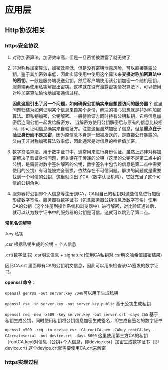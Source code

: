 # 应用层

## Http协议相关

### https安全协议

1. 对称加密算法，加密效率高，但是一旦密钥被泄露了就无效了

2. 非对称称加密算法，加密效率低，但是没有密钥泄露风险，可以直接暴露公钥。鉴于其加密效率低，因此实际使用中使用这个算法来**交换对称加密算法中的密钥**。一般是服务端发送公钥，然后客户端使用该公钥加密一个随机密钥，服务端再使用私钥解密出密钥。这样就在没有泄露密钥情况算法下，可以使用对称加密算法愉快地加密通信过程。

   **因此这里引出了另一个问题，如何确保公钥确实来自想要访问的服务器？** 这里问题归结为如何证明某个信息来自某个身份，解决的核心思想就是非对称加密算法。即私钥加密，公钥解密。一般待验证方同时持有公钥私钥，它将信息加密后连同公钥一起发给解密方， 当解密方使用公钥解密后与原有的信息比较相同，即可证明信息确实来自验证方。注意这里虽然加密了信息，但是**重点在于验证身份而不是加密**，因为原信息本身是一起被发送的，是直接公开暴露的。又由于非对称加密算法效率低，因此通常是对信息的哈希值加密。

3. 数字签名算法，用于数字证书中，通常用来进行身份认证。虽然上述非对称加密解决了验证身份问题，但关键在于传递的公钥（这里的公钥不是第二点中的公钥，是需要对数字签名解密的公钥，数字签名中包含的信息是第二点中需要使用的公钥）有可能被完全替换，依然存在不可信问题。解决的问题就是需要找到一个可信的公钥，这里就引出了CA（数字认证机构），它就充当了这个可信的公钥角色。 

4. 服务器将公钥即个人信息等注册到CA，CA用自己的私钥对这些信息进行加密形成数字签名。服务器将数字证书（包含服务器公钥信息及数字签名）使用CA的公钥（这个注册到操作系统和浏览器中）进行解密，对比验证通过后，就可以认为数字证书中的服务器的公钥是可信。这就可以跳到了第二点。

**常见名词解释**

.key  私钥

.csr 根据私钥生成的公钥 + 个人信息

.crt(数字证书) .csr明文信息 + signature(使用CA私钥对.csr明文哈希值加密结果)

因此CA.crt 里面即有CA的公钥明文信息，因此可以用来检查该CA签发的数字证书。



**openssl 命令：**

`openssl genrsa -out server.key 2048`可以用于生成私钥

`openssl rsa -in server.key -out server.key.public`  基于公钥生成私钥

`openssl req -new -x509 -key server.key -out server.crt -days 365` 基于私钥生成公钥，同时使用私钥将公钥信息加密生成签名，即生成自签名的数字证书

`openssl x509 -req -in device.csr -CA rootCA.pem -CAkey rootCA.key -CAcreateserial -out device.crt -days 5000`  这里使用第三方CA的私钥（rootCA.key)对信息（公钥+个人信息，即device.csr）加密生成数字证书（即device.crt) 这个device.crt就需要使用CA.crt来解密

### https实现过程


